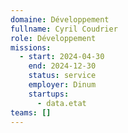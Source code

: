 ```yaml
---
domaine: Développement
fullname: Cyril Coudrier
role: Développement
missions:
  - start: 2024-04-30
    end: 2024-12-30
    status: service
    employer: Dinum
    startups:
      - data.etat
teams: []
---
```

